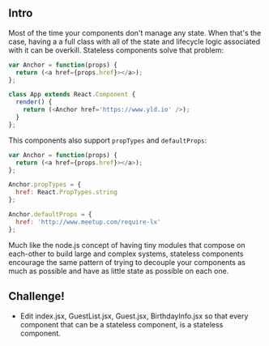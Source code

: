 ## Intro

Most of the time your components don't manage any state. When that's the case, having a a full class with all of the state and lifecycle logic associated with it can be overkill. Stateless components solve that problem:

```js
var Anchor = function(props) {
  return (<a href={props.href}></a>);
};

class App extends React.Component {
  render() {
    return (<Anchor href='https://www.yld.io' />);
  }
};
```

This components also support `propTypes` and `defaultProps`: 

```js
var Anchor = function(props) {
  return (<a href={props.href}></a>);
};

Anchor.propTypes = {
  href: React.PropTypes.string
};

Anchor.defaultProps = {
  href: 'http://www.meetup.com/require-lx'
};
```

Much like the node.js concept of having tiny modules that compose on each-other to build large and complex systems, stateless components encourage the same pattern of trying to decouple your components as much as possible and have as little state as possible on each one.

## Challenge!

 * Edit index.jsx, GuestList.jsx, Guest.jsx, BirthdayInfo.jsx so that every component that can be a stateless component, is a stateless component.